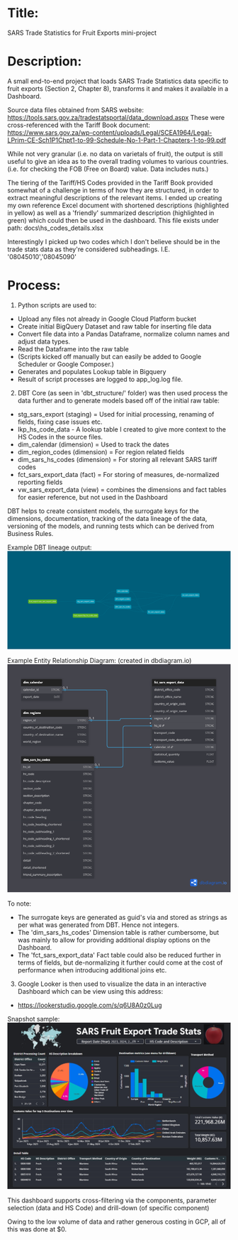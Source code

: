 # Title:
SARS Trade Statistics for Fruit Exports mini-project

# Description:
A small end-to-end project that loads SARS Trade Statistics data specific to fruit exports (Section 2, Chapter 8), transforms it and makes it available in a Dashboard.

Source data files obtained from SARS website: https://tools.sars.gov.za/tradestatsportal/data_download.aspx
These were cross-referenced with the Tariff Book document: https://www.sars.gov.za/wp-content/uploads/Legal/SCEA1964/Legal-LPrim-CE-Sch1P1Chpt1-to-99-Schedule-No-1-Part-1-Chapters-1-to-99.pdf

While not very granular (i.e. no data on varietals of fruit), the output is still useful to give an idea as to the overall trading volumes to various countries.
(i.e. for checking the FOB (Free on Board) value. Data includes nuts.)

The tiering of the Tariff/HS Codes provided in the Tariff Book provided somewhat of a challenge in terms of how they are structured, in order to extract meaningful descriptions of the relevant items. I ended up creating my own reference Excel document with shortened descriptions (highlighted in yellow) as well as a 'friendly' summarized description (highlighted in green) which could then be used in the dashboard. 
This file exists under path: docs\hs_codes_details.xlsx

Interestingly I picked up two codes which I don't believe should be in the trade stats data as they're considered subheadings. I.E. '08045010','08045090'


# Process:
1) Python scripts are used to:
- Upload any files not already in Google Cloud Platform bucket
- Create initial BigQuery Dataset and raw table for inserting file data
- Convert file data into a Pandas Dataframe, normalize column names and adjust data types.
- Read the Dataframe into the raw table
- (Scripts kicked off manually but can easily be added to Google Scheduler or Google Composer.)
- Generates and populates Lookup table in Bigquery
- Result of script processes are logged to app_log.log file.


2) DBT Core (as seen in 'dbt_structure/' folder) was then used process the data further and to generate models based off of the initial raw table:
- stg_sars_export (staging) = Used for initial processing, renaming of fields, fixing case issues etc.
- lkp_hs_code_data - A lookup table I created to give more context to the HS Codes in the source files.
- dim_calendar (dimension) = Used to track the dates
- dim_region_codes (dimension) = For region related fields
- dim_sars_hs_codes (dimension) = For storing all relevant SARS tariff codes
- fct_sars_export_data (fact) = For storing of measures, de-normalized reporting fields
- vw_sars_export_data (view) = combines the dimensions and fact tables for easier reference, but not used in the Dashboard 

DBT helps to create consistent models, the surrogate keys for the dimensions, documentation, tracking of the data lineage of the data, versioning of the models, and running tests which can be derived from Business Rules.

Example DBT lineage output:
![alt text](https://github.com/intrepidza/fruit_export_dashboard/blob/main/assets/dbt-dag.png?raw=true)


Example Entity Relationship Diagram: (created in dbdiagram.io)
![alt text](https://github.com/intrepidza/fruit_export_dashboard/blob/main/assets/ERD.png?raw=true)

To note:
- The surrogate keys are generated as guid's via and stored as strings as per what was generated from DBT. Hence not integers.
- The 'dim_sars_hs_codes' Dimension table is rather cumbersome, but was mainly to allow for providing additional display options on the Dashboard.
- The 'fct_sars_export_data' Fact table could also be reduced further in terms of fields, but de-normalizing it further could come at the cost of performance when introducing additional joins etc.


3) Google Looker is then used to visualize the data in an interactive Dashboard which can be view using this address:

- https://lookerstudio.google.com/s/q6U8A0z0Lug


Snapshot sample:
![alt text](https://github.com/intrepidza/fruit_export_dashboard/blob/main/assets/snapshot.jpg?raw=true)


This dashboard supports cross-filtering via the components, parameter selection (data and HS Code) and drill-down (of specific component)

Owing to the low volume of data and rather generous costing in GCP, all of this was done at $0.
